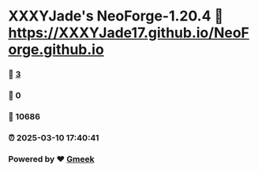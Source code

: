 # XXXYJade's NeoForge-1.20.4 :link: https://XXXYJade17.github.io/NeoForge.github.io 
### :page_facing_up: [3](https://XXXYJade17.github.io/NeoForge.github.io/tag.html) 
### :speech_balloon: 0 
### :hibiscus: 10686 
### :alarm_clock: 2025-03-10 17:40:41 
### Powered by :heart: [Gmeek](https://github.com/Meekdai/Gmeek)
